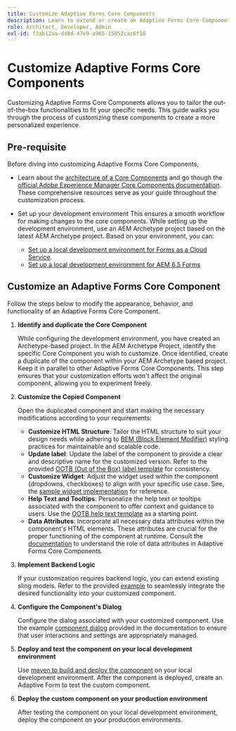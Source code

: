 ```yaml
---
title: Customize Adaptive Forms Core Components
description: Learn to extend or create an Adaptive Forms Core Component to implement functionality tailored for your organization.
role: Architect, Developer, Admin
exl-id: f3ab12aa-d48d-47e9-a965-15052cac6f18
---
```

# Customize Adaptive Forms Core Components

Customizing Adaptive Forms Core Components allows you to tailor the out-of-the-box functionalities to fit your specific needs. This guide walks you through the process of customizing these components to create a more personalized experience. 

## Pre-requisite

Before diving into customizing Adaptive Forms Core Components,

* Learn about the [architecture of a Core Components](customizing.md#customizing-the-markup-customizing-the-markup) and go though the [official Adobe Experience Manager Core Components documentation](customizing.md). These comprehensive resources serve as your guide throughout the customization process.
* Set up your development environment This ensures a smooth workflow for making changes to the core components. While setting up the development environment, use an AEM Archetype project based on the latest AEM Archetype project. Based on your environment, you can: 
    
    * [Set up a local development environment for Forms as a Cloud Service](https://experienceleague.adobe.com/docs/experience-manager-cloud-service/content/forms/setup-configure-migrate/setup-local-development-environment.html).  
    * [Set up a local development environment for AEM 6.5 Forms](https://experienceleague.adobe.com/docs/experience-manager-learn/foundation/development/set-up-a-local-aem-development-environment.html) 

## Customize an Adaptive Forms Core Component

Follow the steps below to modify the appearance, behavior, and functionality of an Adaptive Forms Core Component.

1. **Identify and duplicate the Core Component** 

    While configuring the development environment, you have created an Archetype-based project. In the AEM Archetype Project, identify the specific Core Component you wish to customize. Once identified, create a duplicate of the component within your AEM Archetype based project. Keep it in parallel to other Adaptive Forms Core Components. This step ensures that your customization efforts won't affect the original component, allowing you to experiment freely.

1. **Customize the Copied Component**

    Open the duplicated component and start making the necessary modifications according to your requirements:

    * **Customize HTML Structure**: Tailor the HTML structure to suit your design needs while adhering to [BEM (Block Element Modifier)](https://github.com/adobe/aem-core-wcm-components/wiki/css-coding-conventions) styling practices for maintainable and scalable code.
    * **Update label**: Update the label of the component to provide a clear and descriptive name for the customized version. Refer to the provided [OOTB (Out of the Box) label template](https://github.com/adobe/aem-core-forms-components/blob/master/ui.af.apps/src/main/content/jcr_root/apps/core/fd/components/af-commons/v1/fieldTemplates/label.html) for consistency.
    * **Customize Widget**: Adjust the widget used within the component (dropdowns, checkboxes) to align with your specific use case. See, the [sample widget implementation](https://github.com/adobe/aem-core-forms-components/blob/master/ui.af.apps/src/main/content/jcr_root/apps/core/fd/components/form/textinput/v1/textinput/textinput.html) for reference.
    * **Help Text and Tooltips**: Personalize the help text or tooltips associated with the component to offer context and guidance to users. Use the [OOTB help text template](https://github.com/adobe/aem-core-forms-components/blob/master/ui.af.apps/src/main/content/jcr_root/apps/core/fd/components/af-commons/v1/fieldTemplates/questionMark.html) as a starting point.
    * **Data Attributes**: Incorporate all necessary data attributes within the component's HTML elements. These attributes are crucial for the proper functioning of the component at runtime. Consult the [documentation](https://github.com/adobe/aem-core-forms-components/tree/master/ui.af.apps/src/main/content/jcr_root/apps/core/fd/components/form/textinput/v1/textinput) to understand the role of data attributes in Adaptive Forms Core Components.

1. **Implement Backend Logic**

    If your customization requires backend logic, you can extend existing sling models. Refer to the provided [example](https://github.com/adobe/aem-core-forms-components/blob/master/bundles/af-core/src/main/java/com/adobe/cq/forms/core/components/internal/models/v1/form/TextInputImpl.java) to seamlessly integrate the desired functionality into your customized component.

1. **Configure the Component's Dialog**

    Configure the dialog associated with your customized component. Use the example [component dialog](https://github.com/adobe/aem-core-forms-components/blob/master/ui.af.apps/src/main/content/jcr_root/apps/core/fd/components/form/textinput/v1/textinput/_cq_dialog/.content.xml) provided in the documentation to ensure that user interactions and settings are appropriately managed.

1. **Deploy and test the component on your local development environment**

    Use [maven to build and deploy the component](https://experienceleague.adobe.com/docs/experience-manager-core-components/using/developing/archetype/using.html#building-and-installing) on your local development environment. After the component is deployed, create an Adaptive Form to test the custom component. 

1. **Deploy the custom component on your production environment**

    After testing the component on your local development environment, deploy the component on your production environments.
